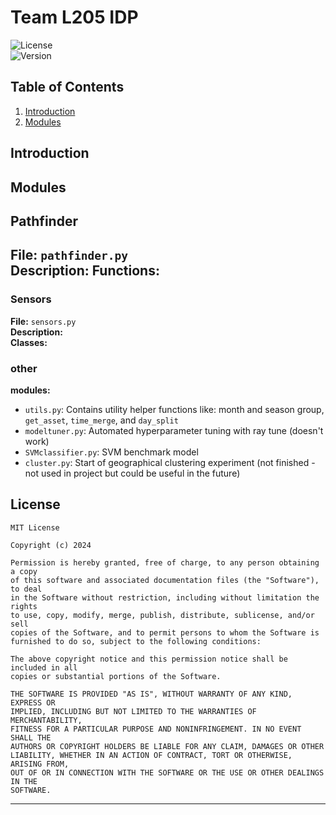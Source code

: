 
# Team L205 IDP

![License](https://img.shields.io/badge/license-MIT-blue.svg)  
![Version](https://img.shields.io/badge/version-1.0.0-brightgreen.svg)

## Table of Contents

1. [Introduction](#introduction)
2. [Modules](#modules)

## Introduction

## Modules

## Pathfinder
**File:** `pathfinder.py`  
**Description:**
**Functions:**
-

### Sensors
**File:** `sensors.py`  
**Description:**  
**Classes:**

### other
**modules:**
- `utils.py`: Contains utility helper functions like: month and season group, `get_asset`, `time_merge`, and `day_split`
- `modeltuner.py`: Automated hyperparameter tuning with ray tune (doesn't work)
- `SVMclassifier.py`: SVM benchmark model
- `cluster.py`: Start of geographical clustering experiment (not finished - not used in project but could be useful in the future)

## License

```
MIT License

Copyright (c) 2024 

Permission is hereby granted, free of charge, to any person obtaining a copy
of this software and associated documentation files (the "Software"), to deal
in the Software without restriction, including without limitation the rights
to use, copy, modify, merge, publish, distribute, sublicense, and/or sell
copies of the Software, and to permit persons to whom the Software is
furnished to do so, subject to the following conditions:

The above copyright notice and this permission notice shall be included in all
copies or substantial portions of the Software.

THE SOFTWARE IS PROVIDED "AS IS", WITHOUT WARRANTY OF ANY KIND, EXPRESS OR
IMPLIED, INCLUDING BUT NOT LIMITED TO THE WARRANTIES OF MERCHANTABILITY,
FITNESS FOR A PARTICULAR PURPOSE AND NONINFRINGEMENT. IN NO EVENT SHALL THE
AUTHORS OR COPYRIGHT HOLDERS BE LIABLE FOR ANY CLAIM, DAMAGES OR OTHER
LIABILITY, WHETHER IN AN ACTION OF CONTRACT, TORT OR OTHERWISE, ARISING FROM,
OUT OF OR IN CONNECTION WITH THE SOFTWARE OR THE USE OR OTHER DEALINGS IN THE
SOFTWARE.
```

---
